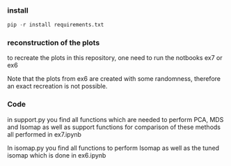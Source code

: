 ### install 

```python
pip -r install requirements.txt
```

### reconstruction of the plots

to recreate the plots in this repository, one need to run the notbooks ex7 or ex6   

Note that the plots from ex6 are created with some randomness, therefore an exact recreation is not possible.

### Code

in support.py you find all functions which are needed to perform PCA, MDS and Isomap as well as support functions for comparison of these methods all performed in ex7.ipynb

In isomap.py you find all functions to perform Isomap as well as the tuned isomap which is done in ex6.ipynb